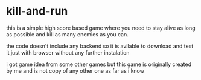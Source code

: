 # kill-and-run
this is a simple high score based game where you need to stay alive as long as possible and kill as many enemies as you can.


the code doesn't include any backend so it is avilable to download and test it just with browser without any further instalation

i got game idea from some other games but this game is originally created by me and is not copy of any other one as far as i know
